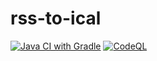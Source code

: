 # rss-to-ical

[![Java CI with Gradle](https://github.com/mooseburgr/rss-to-ical/actions/workflows/gradle.yml/badge.svg)](https://github.com/mooseburgr/rss-to-ical/actions/workflows/gradle.yml)
[![CodeQL](https://github.com/mooseburgr/rss-to-ical/actions/workflows/codeql-analysis.yml/badge.svg)](https://github.com/mooseburgr/rss-to-ical/actions/workflows/codeql-analysis.yml)
